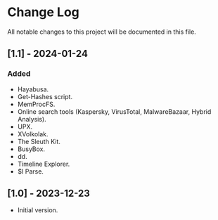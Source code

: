 # Change Log
All notable changes to this project will be documented in this file.

## [1.1] - 2024-01-24

### Added
- Hayabusa.
- Get-Hashes script.
- MemProcFS.
- Online search tools (Kaspersky, VirusTotal, MalwareBazaar, Hybrid Analysis).
- UPX.
- XVolkolak.
- The Sleuth Kit.
- BusyBox.
- dd.
- Timeline Explorer.
- $I Parse.

## [1.0] - 2023-12-23

- Initial version.
